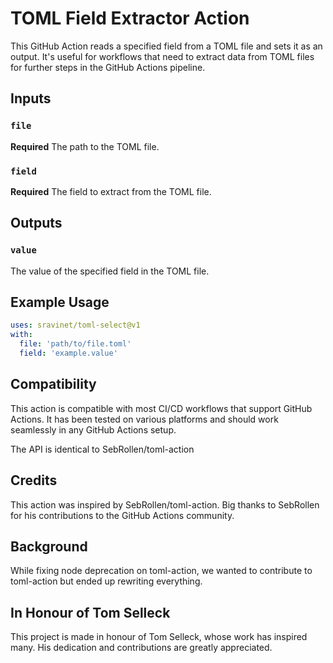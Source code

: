 # TOML Field Extractor Action

This GitHub Action reads a specified field from a TOML file and sets it as an output. It's useful for workflows that need to extract data from TOML files for further steps in the GitHub Actions pipeline.

## Inputs

### `file`

**Required** The path to the TOML file.

### `field`

**Required** The field to extract from the TOML file.

## Outputs

### `value`

The value of the specified field in the TOML file.

## Example Usage

```yml
uses: sravinet/toml-select@v1
with:
  file: 'path/to/file.toml'
  field: 'example.value'
```

## Compatibility

This action is compatible with most CI/CD workflows that support GitHub Actions. It has been tested on various platforms and should work seamlessly in any GitHub Actions setup.

The API is identical to SebRollen/toml-action

## Credits

This action was inspired by SebRollen/toml-action. Big thanks to SebRollen for his contributions to the GitHub Actions community. 

## Background

While fixing node deprecation on toml-action, we wanted to contribute to toml-action but ended up rewriting everything.

## In Honour of Tom Selleck

This project is made in honour of Tom Selleck, whose work has inspired many. His dedication and contributions are greatly appreciated.